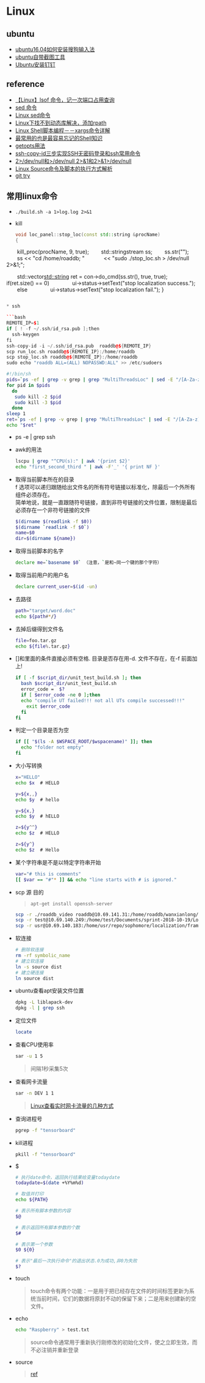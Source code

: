 # Linux

## ubuntu

* [ubuntu16.04如何安装搜狗输入法](https://jingyan.baidu.com/article/642c9d341b3ccb644a46f7ac.html)
* [ubuntu自带截图工具](https://blog.csdn.net/qq_38880380/article/details/78233687)
* [Ubuntu安装钉钉](https://blog.csdn.net/gozs_cs_dn/article/details/80230935)

## reference

* [【Linux】lsof 命令，记一次端口占用查询](https://www.cnblogs.com/liuyongcn/p/5433139.html)
* [sed 命令](https://www.ibm.com/support/knowledgecenter/zh/ssw_aix_71/com.ibm.aix.cmds5/sed.htm)
* [Linux sed命令](http://www.runoob.com/linux/linux-comm-sed.html)
* [Linux下找不到动态库解决，添加rpath](https://blog.csdn.net/baidu_17611285/article/details/82427359)
* [Linux Shell脚本编程－－xargs命令详解](https://blog.csdn.net/xifeijian/article/details/9286189)
* [最常用的也是最容易忘记的Shell知识](https://blog.csdn.net/jewes/article/details/8247743)
* [getopts用法](http://blog.chinaunix.net/uid-22566367-id-381953.html)
* [ssh-copy-id三步实现SSH无密码登录和ssh常用命令](https://blog.csdn.net/liu_qingbo/article/details/78383892)
* [2>/dev/null和>/dev/null 2>&1和2>&1>/dev/null](https://blog.csdn.net/zhongqi2513/article/details/78613768)
* [Linux Source命令及脚本的执行方式解析](https://www.cnblogs.com/ThatsMyTiger/p/6865817.html)
* [git try](http://try.github.io/)

## 常用linux命令

* `./build.sh -a 1>log.log 2>&1`

* kill

  ```cpp
  void loc_panel::stop_loc(const std::string &procName)
  {

    kill_proc(procName, 9, true);
    std::stringstream ss;
    ss.str("");
    ss << "cd /home/roaddb; "
       << "sudo ./stop_loc.sh > /dev/null 2>&1;";

    std::vector<std::string> ret = con->do_cmd(ss.str(), true, true);
    if(ret.size() == 0)
        ui->status->setText("stop localization success.");
    else
        ui->status->setText("stop localization fail.");
  }

  ```cpp

* ssh

  ```bash
  REMOTE_IP=$1
  if [ ! -f ~/.ssh/id_rsa.pub ];then
    ssh-keygen
  fi
  ssh-copy-id -i ~/.ssh/id_rsa.pub  roaddb@${REMOTE_IP}
  scp run_loc.sh roaddb@${REMOTE_IP}:/home/roaddb
  scp stop_loc.sh roaddb@${REMOTE_IP}:/home/roaddb
  sudo echo "roaddb ALL=(ALL) NOPASSWD:ALL" >> /etc/sudoers
  ```

  ```bash
  #!/bin/sh
  pids=`ps -ef | grep -v grep | grep "MultiThreadsLoc" | sed -E "/[A-Za-z]* *([0-9]*).*/s//\\1/"`
  for pid in $pids
    do
     sudo kill -2 $pid
     sudo kill -3 $pid
    done
  sleep 1
  ret=`ps -ef | grep -v grep | grep "MultiThreadsLoc" | sed -E "/[A-Za-z]* *([0-9]*).*/s//\\1/"`
  echo "$ret"
  ```

* ps -e | grep ssh

* awk的用法

  ```bash
  lscpu | grep "^CPU(s):" | awk '{print $2}'
  echo "first_second_third " | awk -F'_' '{ print NF }'

  ```

* 取得当前脚本所在的目录  
  f 选项可以递归跟随给出文件名的所有符号链接以标准化，除最后一个外所有组件必须存在。  
  简单地说，就是一直跟随符号链接，直到非符号链接的文件位置，限制是最后必须存在一个非符号链接的文件

  ```bash
  $(dirname $(readlink -f $0))
  $(dirname `readlink -f $0`)
  name=$0
  dir=$(dirname ${name})
  ```

* 取得当前脚本的名字

  ```bash
  declare me=`basename $0` （注意，`是和~同一个键的那个字符）
  ```

* 取得当前用户的用户名

  ```bash
  declare current_user=$(id -un)
  ```

* 去路径

  ```bash
  path="target/word.doc"
  echo ${path#*/}
  ```

* 去掉后缀得到文件名

  ```bash
  file=foo.tar.gz
  echo ${file%.tar.gz}
  ```

* []和里面的条件直接必须有空格.  目录是否存在用-d. 文件不存在，在-f 前面加上!

  ```bash
  if [ -f $script_dir/unit_test_build.sh ]; then
    bash $script_dir/unit_test_build.sh
    error_code =  $?
    if [ $error_code -ne 0 ];then
    echo "compile UT failed!!! not all UTs compile successed!!!"
      exit $error_code
    fi
  fi
  ```

* 判定一个目录是否为空

  ```bash
  if [[ "$(ls -A $WSPACE_ROOT/$wspacename)" ]]; then
    echo "folder not empty"
  fi
  ```  

* 大小写转换

  ```bash
  x="HELLO"
  echo $x  # HELLO

  y=${x,,}
  echo $y  # hello

  y=${x,}
  echo $y  # hELLO

  z=${y^^} 
  echo $z  # HELLO

  z=${y^} 
  echo $z  # Hello 
  ```

* 某个字符串是不是以特定字符串开始

  ```bash
  var="# this is comments"
  [[ $var == "#"* ]] && echo "line starts with # is ignored."
  ```

* scp 源 目的
  >`apt-get install openssh-server`

  ```bash
  scp -r ./roaddb_video roaddb@10.69.141.31:/home/roaddb/wanxianlong/framework/device
  scp -r test@10.69.140.249:/home/test/Documents/sprint-2018-10-19/London .
  scp -r usr@10.69.140.183:/home/usr/repo/sophomore/localization/framework/device/roaddb_logger .
  ```

* 软连接

  ```bash
  # 删除软连接
  rm -rf symbolic_name
  # 建立软连接
  ln -s source dist
  # 建立硬连接
  ln source dist
  ```

* ubuntu查看apt安装文件位置

  ```bash
  dpkg -L liblapack-dev
  dpkg -l | grep ssh
  ```

* 定位文件

  ```bash
  locate
  ```

* 查看CPU使用率

  ```bash
  sar -u 1 5
  ```

  >间隔1秒采集5次
* 查看网卡流量

  ```bash
  sar -n DEV 1 1
  ```

  >[Linux查看实时网卡流量的几种方式](https://www.jianshu.com/p/b9e942f3682c)
* 查询进程号

  ```bash
  pgrep -f "tensorboard"
  ```

* kill进程

  ```bash
  pkill -f "tensorboard"
  ```

* $

  ```bash
  # 执行date命令，返回执行结果给变量todaydate
  todaydate=$(date +%Y%m%d)
  ```

  ```bash
  # 取值并打印
  echo ${PATH}
  ```

  ```bash
  # 表示所有脚本参数的内容
  $@
  ```

  ```bash
  # 表示返回所有脚本参数的个数
  $#
  ```

  ```bash
  # 表示第一个参数
  $0 ${0}
  ```

  ```bash
  # 表示"最后一次执行命令"的退出状态.0为成功,非0为失败
  $?
  ```

* touch
  >touch命令有两个功能：一是用于把已经存在文件的时间标签更新为系统当前时间，它们的数据将原封不动的保留下来；二是用来创建新的空文件。
* echo

  ```bash
  echo "Raspberry" > test.txt
  ```

  >source命令通常用于重新执行刚修改的初始化文件，使之立即生效，而不必注销并重新登录
* source
  >[ref](https://www.cnblogs.com/ThatsMyTiger/p/6865817.html)